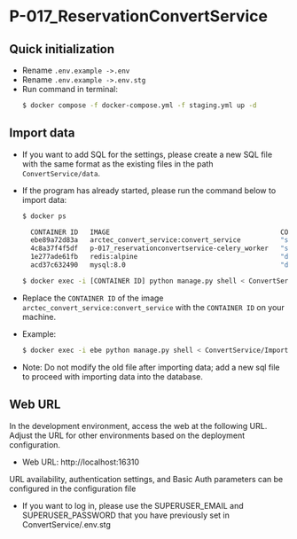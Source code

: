 # P-017_ReservationConvertService


## Quick initialization

- Rename `.env.example ->.env`
- Rename `.env.example ->.env.stg`
- Run command in terminal: 
  ```bash
  $ docker compose -f docker-compose.yml -f staging.yml up -d
  ```
## Import data
- If you want to add SQL for the settings, please create a new SQL file with the same format as the existing files in the path `ConvertService/data`.
- If the program has already started, please run the command below to import data:
  ```bash
  $ docker ps
  
    CONTAINER ID   IMAGE                                           COMMAND                  CREATED       STATUS                PORTS                                                    NAMES
    ebe89a72d83a   arctec_convert_service:convert_service          "sh -c './scripts/wa…"   11 days ago   Up 6 days             0.0.0.0:16310->8000/tcp, :::16310->8000/tcp              p-017_reservationconvertservice-server-1
    4c8a37f4f5df   p-017_reservationconvertservice-celery_worker   "sh -c ./scripts/cel…"   11 days ago   Up 7 days             8000/tcp                                                 p-017_reservationconvertservice-celery_worker-1
    1e277ade61fb   redis:alpine                                    "docker-entrypoint.s…"   11 days ago   Up 7 days (healthy)   0.0.0.0:6379->6379/tcp, :::6379->6379/tcp                p-017_reservationconvertservice-redis-1
    acd37c632490   mysql:8.0                                       "docker-entrypoint.s…"   11 days ago   Up 7 days             33060/tcp, 0.0.0.0:16311->3306/tcp, :::16311->3306/tcp   p-017_reservationconvertservice-db-1
  
  $ docker exec -i [CONTAINER ID] python manage.py shell < ConvertService/ImportData.py
  ```
- Replace the `CONTAINER ID` of the image `arctec_convert_service:convert_service` with the `CONTAINER ID` on your machine.
- Example: 
  ```bash
  $ docker exec -i ebe python manage.py shell < ConvertService/ImportData.py
  ```

- Note: Do not modify the old file after importing data; add a new sql file to proceed with importing data into the database.

## Web URL
In the development environment, access the web at the following URL. Adjust the URL for other environments based on the deployment configuration.
- Web URL: http://localhost:16310

URL availability, authentication settings, and Basic Auth parameters can be configured in the configuration file
- If you want to log in, please use the SUPERUSER_EMAIL and SUPERUSER_PASSWORD that you have previously set in ConvertService/.env.stg